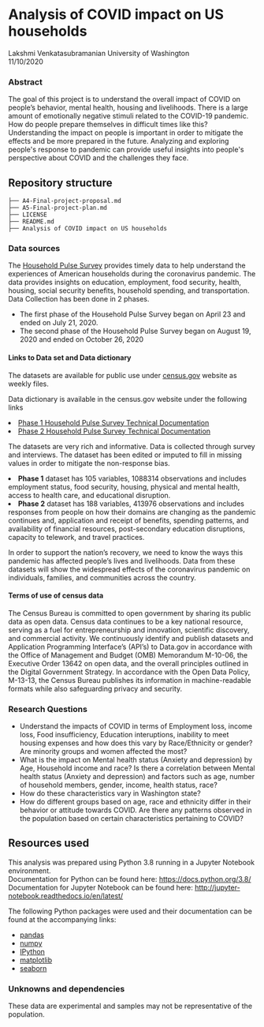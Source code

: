 
<h1>Analysis of COVID impact on US households</h1>

Lakshmi Venkatasubramanian 
University of Washington  
11/10/2020

<h3> Abstract </h3> 

<p>The goal of this project is to understand the overall impact of COVID on people’s behavior, mental health, housing and livelihoods. There is a large amount of emotionally negative stimuli related to the COVID-19 pandemic. How do people prepare themselves in difficult times like this? Understanding the impact on people is important in order to mitigate the effects and be more prepared in the future. Analyzing and exploring people's response to pandemic can provide useful insights into people's perspective about COVID and the challenges they face.</p>


## Repository structure
```
├── A4-Final-project-proposal.md
├── A5-Final-project-plan.md
├── LICENSE
├── README.md
├── Analysis of COVID impact on US households
```

<h3>Data sources</h3>
<p>The <a href='https://www2.census.gov/programs-surveys/demo/technical-documentation/hhp/2020_HPS_Background.pdf'>Household Pulse Survey</a> provides timely data to help understand the experiences of American households during the coronavirus pandemic. The data provides insights on education, employment, food security, health, housing, social security benefits, household spending, and transportation. Data Collection has been done in 2 phases.</p>
<ul><li>The first phase of the Household Pulse Survey began on April 23 and ended on July 21, 2020.</li>
<li>The second phase of the Household Pulse Survey began on August 19, 2020 and ended on October 26, 2020 </li></ul></p>

<h4> Links to Data set and Data dictionary</h4>
<p>The datasets are available for public use under <a href='https://www.census.gov/programs-surveys/household-pulse-survey/datasets.html'>census.gov</a> website as weekly files. 

<p>Data dictionary is available in the census.gov website under the following links</p>
<p><li><a href='https://www.census.gov/programs-surveys/household-pulse-survey/technical-documentation.html#phase1'>Phase 1 Household Pulse Survey Technical Documentation</a></li>
<li><a href='https://www.census.gov/programs-surveys/household-pulse-survey/technical-documentation.html#phasePhase2'>Phase 2 Household Pulse Survey Technical Documentation</a></p></li>

<p>The datasets are very rich and informative. Data is collected through survey and interviews. The dataset has been edited or imputed to fill in missing values in order to mitigate the non-response bias.</p>
    <li><strong>Phase 1</strong> dataset has 105 variables, 1088314 observations and includes employment status, food security, housing, physical and mental health, access to health care, and educational disruption. </li>
     <li><strong>Phase 2</strong> dataset has 188 variables, 413976 observations and includes responses from people on how their domains are changing as the pandemic continues and, application and receipt of benefits, spending patterns, and availability of financial resources, post-secondary education disruptions, capacity to telework, and travel practices. </li>
   <p>In order to support the nation’s recovery, we need to know the ways this pandemic has affected people’s lives and livelihoods. Data from these datasets will show the widespread effects of the coronavirus pandemic on individuals, families, and communities across the country.</p>

<h4>Terms of use of census data </h4>
<p>The Census Bureau is committed to open government by sharing its public data as open data. Census data continues to be a key national resource, serving as a fuel for entrepreneurship and innovation, scientific discovery, and commercial activity.  We continuously identify and publish datasets and Application Programming Interface’s (API’s) to Data.gov in accordance with the Office of Management and Budget (OMB) Memorandum M-10-06, the Executive Order 13642 on open data, and the overall principles outlined in the Digital Government Strategy.  In accordance with the Open Data Policy, M-13-13, the Census Bureau publishes its information in machine-readable formats while also safeguarding privacy and security.</p>


<h3>Research Questions</h3>
<ul>
    <li>Understand the impacts of COVID in terms of Employment loss, income loss, Food insufficiency, Education interuptions, inability to meet housing expenses and how does this vary by Race/Ethnicity or gender? Are minority groups and women affected the most?</li>
    <li>What is the impact on Mental health status (Anxiety and depression) by Age, Household income and race? Is there a correlation between Mental health status (Anxiety and depression) and factors such as age, number of household members, gender, income, health status, race? </li>
    <li>How do these characteristics vary in Washington state? </li>
    <li>How do different groups based on age, race and ethnicity differ in their behavior or attitude towards COVID. Are there any patterns observed in the population based on certain characteristics pertaining to COVID?</li> 
</ul>

## Resources used

This analysis was prepared using Python 3.8 running in a Jupyter Notebook environment.  
Documentation for Python can be found here: https://docs.python.org/3.8/  
Documentation for Jupyter Notebook can be found here: http://jupyter-notebook.readthedocs.io/en/latest/  

The following Python packages were used and their documentation can be found at the accompanying links:

* [pandas](https://pandas.pydata.org/)
* [numpy](https://numpy.org/)
* [IPython](https://ipython.org/)
* [matplotlib](https://matplotlib.org/)
* [seaborn](https://seaborn.pydata.org/)

<h3>Unknowns and dependencies</h3>
<p>These data are experimental and samples may not be representative of the population. </p>



